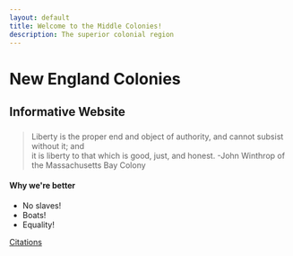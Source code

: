```yaml
---
layout: default
title: Welcome to the Middle Colonies!
description: The superior colonial region
---
```


# New England Colonies
## Informative Website
### 

> Liberty is the proper end and object of authority, and cannot subsist without it; and  
> it is liberty to that which is good, just, and honest.
>                                          -John Winthrop of the Massachusetts Bay Colony

#### Why we're better
* No slaves!
* Boats!
* Equality!

[Citations](citations.md)